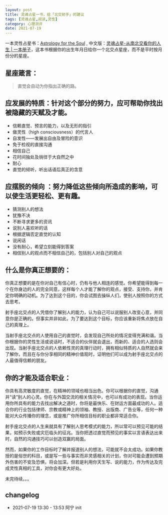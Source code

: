 ```yaml
---
layout: post
title: 灵魂占星一书，给「北交射手」的建议
tags: [灵魂占星,阅读,灵性]
category: 心理测评
date: 2021-07-19
---
```


一本灵性占星书：[Astrology for the Soul](https://www.goodreads.com/book/show/120993.Astrology_for_the_Soul?from_search=true&from_srp=true&qid=C9lopNhtSe&rank=1) , 中文版：[灵魂占星-从南北交看你的人生 | 一本册子](https://www.yibencezi.com/)，这本书根据你的出生年月日给你一个北交点星座，而不是平时按月份分的星座。

## 星座箴言：

> 直觉会自动为你指出正确的路。

## 应发展的特质：针对这个部分的努力，应可帮助你找出被隐藏的天赋及才能。
- 信赖直觉、预言的能力，以及无形的指引
- 做灵性（high consciousness）的代言人
- 自发性——发展出自由及冒险的意识
- 免于检视的直接沟通
- 相信自己
- 花时间独处及徜徉于大自然之中
- 耐心
- 直觉的倾听，听出话语后真正的含意

## 应摆脱的倾向 ：努力降低这些倾向所造成的影响，可以使生活更轻松、更有趣。
- 猜测别人的想法
- 犹豫不决
- 不断寻求更多的资讯
- 说别人喜欢听的话
- 根据逻辑否定直觉的认知
- 说闲话
- 没有耐心，希望立刻能得到答案
- 相信别人的观点而不相信自己的，包括别人对自己的观点

## 什么是你真正想要的：

你真正想要的是在你对自己有信心时，仍有与他人相连的感觉。你希望能得到每一个在你身边的人的完全同意，这样每个人才能了解你的观点，接受、支持你，并肯定你明确的动机。为了达到这个目的，你会试图去操纵人们，使别人按照你的方式去思考。

射手座北交点的人凭借你了解别人的能力，认为自己可以说服别人改变心意，并同意你是正确的。但事实并非如此，为了要达到这个目标，你应该重新将焦点放在自己的真理上。

当射手座北交点的人使用自己的直觉时，会发现自己所处的情况变得充满和谐。当你根据你的灵性生活或说话时，不适合的伙伴就会退出，而新的、适合的人选则会出现。当射手座北交点的人依赖性灵的真理行动时，拥有相似特质的人自然就会来了解你，而且在与你分享相同的精神价值观时，证明他们可以成为射手座北交点的人最值得信赖的朋友。

## 你的才能及适合职业：

你具有高灵敏度的直觉，在精神的领域也相当出色。你可以根据你的直觉，沟通并“读”别人的心灵。你在与外国交流的相关情况中，也可以有成功的表现。当你运用你所具有的能力去找出解决之道时，你将是最快乐、在财运方面最成功的人。适合你的行业包括律师、宗教或精神上的领袖、教授、出版商、广告业等，任何一种能对大众传播你的理念，或是推广你所相信目标的职业都非常适合你。

射手座北交点的人生来就具有了解别人思考模式的能力，所以常可以预见可能的结果，如预示失败或灾厄临头的征兆。当你把透过直觉而预见的事实以言语表达出来时，自然的沟通技巧可以创造双赢的局面。

然而，如果你的工作目标时了解并报道别人的想法，可能就不会太成功。如果你教授的是俗世的科目，或是写一些与事实而非灵感相关的计划，你对可能会遭到预期外伤害的不安及恐惧，将会加深。但若是利用你天生写、说的能力，作为传达及完成灵性真相的工具，对你会有更大好处。

未完待续。。。

## changelog
- 2021-07-19 13:30 - 13:53 阿宁 init